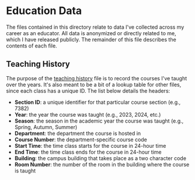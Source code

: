 # Education Data

The files contained in this directory relate to data I've collected
across my career as an educator. All data is anonymized or directly
related to me, which I have released publicly. The remainder of
this file describes the contents of each file.

## Teaching History

The purpose of the [teaching history](teaching-history.csv) file is
to record the courses I've taught over the years. It's also meant
to be a bit of a lookup table for other files, since each class
has a unique ID. The list below details the headers:

- **Section ID**: a unique identifier for that particular course section (e.g., 7382)
- **Year**: the year the course was taught (e.g., 2023, 2024, etc.)
- **Season**: the season in the academic year the course was taught (e.g., Spring, Autumn, Summer)
- **Department**: the department the course is hosted in
- **Course Number**: the department-specific course code
- **Start Time**: the time class starts for the course in 24-hour time
- **End Time**: the time class ends for the course in 24-hour time
- **Building**: the campus building that takes place as a two character code
- **Room Number**: the number of the room in the building where the course is taught
